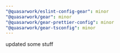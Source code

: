 ```yaml
---
"@quasarwork/eslint-config-gear": minor
"@quasarwork/gear": minor
"@quasarwork/gear-prettier-config": minor
"@quasarwork/gear-tsconfig": minor
---
```


updated some stuff
